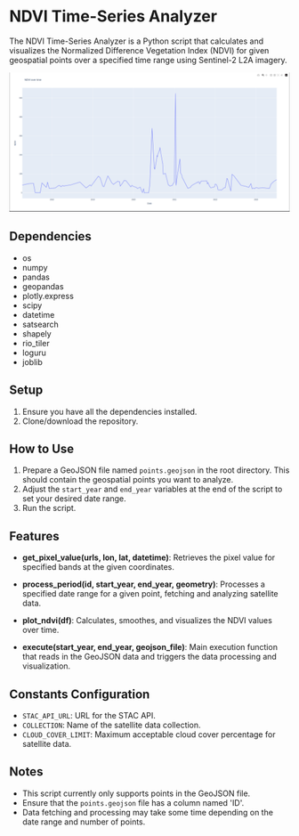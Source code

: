 # NDVI Time-Series Analyzer

The NDVI Time-Series Analyzer is a Python script that calculates and visualizes the Normalized Difference Vegetation Index (NDVI) for given geospatial points over a specified time range using Sentinel-2 L2A imagery.

![NDVI Time-Series Analyzer](./ndvi.png)

## Dependencies
- os
- numpy
- pandas
- geopandas
- plotly.express
- scipy
- datetime
- satsearch
- shapely
- rio_tiler
- loguru
- joblib

## Setup

1. Ensure you have all the dependencies installed.
2. Clone/download the repository.

## How to Use

1. Prepare a GeoJSON file named `points.geojson` in the root directory. This should contain the geospatial points you want to analyze.
2. Adjust the `start_year` and `end_year` variables at the end of the script to set your desired date range.
3. Run the script.

## Features

- **get_pixel_value(urls, lon, lat, datetime)**:
  Retrieves the pixel value for specified bands at the given coordinates.
  
- **process_period(id, start_year, end_year, geometry)**:
  Processes a specified date range for a given point, fetching and analyzing satellite data.

- **plot_ndvi(df)**:
  Calculates, smoothes, and visualizes the NDVI values over time.

- **execute(start_year, end_year, geojson_file)**:
  Main execution function that reads in the GeoJSON data and triggers the data processing and visualization.

## Constants Configuration

- `STAC_API_URL`: URL for the STAC API.
- `COLLECTION`: Name of the satellite data collection.
- `CLOUD_COVER_LIMIT`: Maximum acceptable cloud cover percentage for satellite data.

## Notes

- This script currently only supports points in the GeoJSON file.
- Ensure that the `points.geojson` file has a column named 'ID'.
- Data fetching and processing may take some time depending on the date range and number of points.

